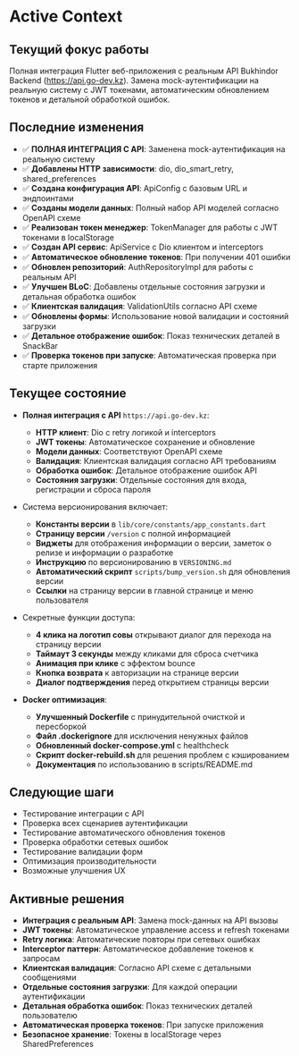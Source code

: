 # Active Context

## Текущий фокус работы
Полная интеграция Flutter веб-приложения с реальным API Bukhindor Backend (https://api.go-dev.kz). Замена mock-аутентификации на реальную систему с JWT токенами, автоматическим обновлением токенов и детальной обработкой ошибок.

## Последние изменения
- ✅ **ПОЛНАЯ ИНТЕГРАЦИЯ С API**: Заменена mock-аутентификация на реальную систему
- ✅ **Добавлены HTTP зависимости**: dio, dio_smart_retry, shared_preferences
- ✅ **Создана конфигурация API**: ApiConfig с базовым URL и эндпоинтами
- ✅ **Созданы модели данных**: Полный набор API моделей согласно OpenAPI схеме
- ✅ **Реализован токен менеджер**: TokenManager для работы с JWT токенами в localStorage
- ✅ **Создан API сервис**: ApiService с Dio клиентом и interceptors
- ✅ **Автоматическое обновление токенов**: При получении 401 ошибки
- ✅ **Обновлен репозиторий**: AuthRepositoryImpl для работы с реальным API
- ✅ **Улучшен BLoC**: Добавлены отдельные состояния загрузки и детальная обработка ошибок
- ✅ **Клиентская валидация**: ValidationUtils согласно API схеме
- ✅ **Обновлены формы**: Использование новой валидации и состояний загрузки
- ✅ **Детальное отображение ошибок**: Показ технических деталей в SnackBar
- ✅ **Проверка токенов при запуске**: Автоматическая проверка при старте приложения

## Текущее состояние
- **Полная интеграция с API** `https://api.go-dev.kz`:
  - **HTTP клиент**: Dio с retry логикой и interceptors
  - **JWT токены**: Автоматическое сохранение и обновление
  - **Модели данных**: Соответствуют OpenAPI схеме
  - **Валидация**: Клиентская валидация согласно API требованиям
  - **Обработка ошибок**: Детальное отображение ошибок API
  - **Состояния загрузки**: Отдельные состояния для входа, регистрации и сброса пароля

- Система версионирования включает:
  - **Константы версии** в `lib/core/constants/app_constants.dart`
  - **Страницу версии** `/version` с полной информацией
  - **Виджеты** для отображения информации о версии, заметок о релизе и информации о разработке
  - **Инструкцию** по версионированию в `VERSIONING.md`
  - **Автоматический скрипт** `scripts/bump_version.sh` для обновления версии
  - **Ссылки** на страницу версии в главной странице и меню пользователя

- Секретные функции доступа:
  - **4 клика на логотип совы** открывают диалог для перехода на страницу версии
  - **Таймаут 3 секунды** между кликами для сброса счетчика
  - **Анимация при клике** с эффектом bounce
  - **Кнопка возврата** к авторизации на странице версии
  - **Диалог подтверждения** перед открытием страницы версии

- **Docker оптимизация**:
  - **Улучшенный Dockerfile** с принудительной очисткой и пересборкой
  - **Файл .dockerignore** для исключения ненужных файлов
  - **Обновленный docker-compose.yml** с healthcheck
  - **Скрипт docker-rebuild.sh** для решения проблем с кэшированием
  - **Документация** по использованию в scripts/README.md

## Следующие шаги
- Тестирование интеграции с API
- Проверка всех сценариев аутентификации
- Тестирование автоматического обновления токенов
- Проверка обработки сетевых ошибок
- Тестирование валидации форм
- Оптимизация производительности
- Возможные улучшения UX

## Активные решения
- **Интеграция с реальным API**: Замена mock-данных на API вызовы
- **JWT токены**: Автоматическое управление access и refresh токенами
- **Retry логика**: Автоматические повторы при сетевых ошибках
- **Interceptor паттерн**: Автоматическое добавление токенов к запросам
- **Клиентская валидация**: Согласно API схеме с детальными сообщениями
- **Отдельные состояния загрузки**: Для каждой операции аутентификации
- **Детальная обработка ошибок**: Показ технических деталей пользователю
- **Автоматическая проверка токенов**: При запуске приложения
- **Безопасное хранение**: Токены в localStorage через SharedPreferences